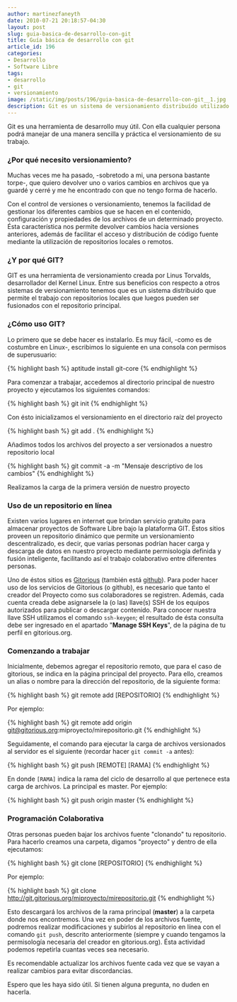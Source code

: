 ```yaml
---
author: martinezfaneyth
date: 2010-07-21 20:18:57-04:30
layout: post
slug: guia-basica-de-desarrollo-con-git
title: Guía básica de desarrollo con git
article_id: 196
categories:
- Desarrollo
- Software Libre
tags:
- desarrollo
- git
- versionamiento
image: /static/img/posts/196/guia-basica-de-desarrollo-con-git__1.jpg
description: Git es un sistema de versionamiento distribuído utilizado en el desarrollo del Kernel Linux.
---
```


Git es una herramienta de desarrollo muy útil. Con ella cualquier persona podrá manejar de una manera sencilla y práctica el versionamiento de su trabajo.

### ¿Por qué necesito versionamiento?

Muchas veces me ha pasado, -sobretodo a mi, una persona bastante torpe-, que quiero devolver uno o varios cambios en archivos que ya guardé y cerré y me he encontrado con que no tengo forma de hacerlo.

Con el control de versiones o versionamiento, tenemos la facilidad de gestionar los diferentes cambios que se hacen en el contenido, configuración y propiedades de los archivos de un determinado proyecto. Ésta característica nos permite devolver cambios hacia versiones anteriores, además de facilitar el acceso y distribución de código fuente mediante la utilización de repositorios locales o remotos.

### ¿Y por qué GIT?


GIT es una herramienta de versionamiento creada por Linus Torvalds, desarrollador del Kernel Linux. Entre sus beneficios con respecto a otros sistemas de versionamiento tenemos que es un sistema distribuido que permite el trabajo con repositorios locales que luegos pueden ser fusionados con el repositorio principal.

### ¿Cómo uso GIT?

Lo primero que se debe hacer es instalarlo. Es muy fácil, -como es de costumbre en Linux-, escribimos lo siguiente en una consola con permisos de superusuario:

{% highlight bash %}
aptitude install git-core
{% endhighlight %}

Para comenzar a trabajar, accedemos al directorio principal de nuestro proyecto y ejecutamos los siguientes comandos:

{% highlight bash %}
git init
{% endhighlight %}

Con ésto inicializamos el versionamiento en el directorio raíz del proyecto

{% highlight bash %}
git add .
{% endhighlight %}

Añadimos todos los archivos del proyecto a ser versionados a nuestro repositorio local

{% highlight bash %}
git commit -a -m "Mensaje descriptivo de los cambios"
{% endhighlight %}

Realizamos la carga de la primera versión de nuestro proyecto

### Uso de un repositorio en línea

Existen varios lugares en internet que brindan servicio gratuito para almacenar proyectos de Software Libre bajo la plataforma GIT. Éstos sitios proveen un repositorio dinámico que permite un versionamiento descentralizado, es decir, que varias personas podrían hacer carga y descarga de datos en nuestro proyecto mediante permisología definida y fusión inteligente, facilitando así el trabajo colaborativo entre diferentes personas.

Uno de éstos sitios es [Gitorious](http://gitorious.org) (también está [github](http://github.com)). Para poder hacer uso de los servicios de Gitorious (o github), es necesario que tanto el creador del Proyecto como sus colaboradores se registren. Además, cada cuenta creada debe asignarsele la (o las) llave(s) SSH de los equipos autorizados para publicar o descargar contenido. Para conocer nuestra llave SSH utilizamos el comando `ssh-keygen`; el resultado de ésta consulta debe ser ingresado en el apartado "**Manage SSH Keys**", de la página de tu perfil en gitorious.org.

### Comenzando a trabajar

Inicialmente, debemos agregar el repositorio remoto, que para el caso de gitorious, se indica en la página principal del proyecto. Para ello, creamos un alias o nombre para la dirección del repositorio, de la siguiente forma:

{% highlight bash %}
git remote add [REPOSITORIO]
{% endhighlight %}

Por ejemplo:

{% highlight bash %}
git remote add origin git@gitorious.org:miproyecto/mirepositorio.git
{% endhighlight %}

Seguidamente, el comando para ejecutar la carga de archivos versionados al servidor es el siguiente (recordar hacer `git commit -a` antes):

{% highlight bash %}
git push [REMOTE] [RAMA]
{% endhighlight %}

En donde `[RAMA]` indica la rama del ciclo de desarrollo al que pertenece esta carga de archivos. La principal es master. Por ejemplo:

{% highlight bash %}
git push origin master
{% endhighlight %}

### Programación Colaborativa

Otras personas pueden bajar los archivos fuente "clonando" tu repositorio. Para hacerlo creamos una carpeta, digamos "proyecto" y dentro de ella ejecutamos:

{% highlight bash %}
git clone [REPOSITORIO]
{% endhighlight %}

Por ejemplo:

{% highlight bash %}
git clone http://git.gitorious.org/miproyecto/mirepositorio.git
{% endhighlight %}

Esto descargará los archivos de la rama principal (**master**) a la carpeta donde nos encontremos. Una vez en poder de los archivos fuente, podremos realizar modificaciones y subirlos al repositorio en línea con el comando `git push`, descrito anteriormente (siempre y cuando tengamos la permisología necesaria del creador en gitorious.org). Ésta actividad podemos repetirla cuantas veces sea necesario.

Es recomendable actualizar los archivos fuente cada vez que se vayan a realizar cambios para evitar discordancias.

Espero que les haya sido útil. Si tienen alguna pregunta, no duden en hacerla.
